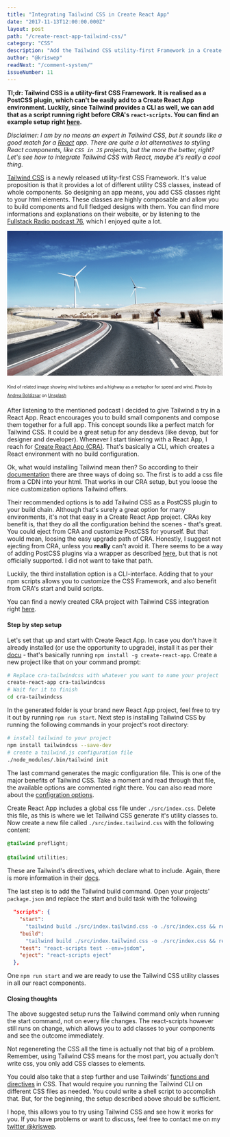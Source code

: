 ```yaml
---
title: "Integrating Tailwind CSS in Create React App"
date: "2017-11-13T12:00:00.000Z"
layout: post
path: "/create-react-app-tailwind-css/"
category: "CSS"
description: "Add the Tailwind CSS utility-first Framework in a Create React App environment, without ejecting from CRA!"
author: "@kriswep"
readNext: "/comment-system/"
issueNumber: 11
---
```


**Tl;dr: Tailwind CSS is a utility-first CSS Framework. It is realised as a PostCSS plugin, which can't be easily add to a Create React App environment. Luckily, since Tailwind provides a CLI as well, we can add that as a script running right before CRA's `react-scripts`. You can find an example setup right [here](https://github.com/kriswep/cra-tailwindcss).**

_Disclaimer: I am by no means an expert in Tailwind CSS, but it sounds like a good match for a [React](https://reactjs.org/) app. There are quite a lot alternatives to styling React components, like `CSS in JS` projects, but the more the better, right? Let's see how to integrate Tailwind CSS with React, maybe it's really a cool thing._

[Tailwind CSS](https://tailwindcss.com/) is a newly released utility-first CSS Framework. It's value proposition is that it provides a lot of different utility CSS classes, instead of whole components. So designing an app means, you add CSS classes right to your html elements. These classes are highly composable and allow you to build components and full fledged designs with them. You can find more informations and explanations on their website, or by listening to the [Fullstack Radio podcast 76](http://www.fullstackradio.com/76), which I enjoyed quite a lot.

![Wind turbines and a highway, giving you an impression of speed and wind](wind-teaser-image.jpg)

<p>
<sub><sup>Kind of related image showing wind turbines and a highway as a metaphor for speed and wind. Photo by <a href="https://unsplash.com/@andreaboldizsar">Andrea Boldizsar</a> on <a href="https://unsplash.com/photos/BwgKUh9tN84">Unsplash</a></sup></sub></p>

After listening to the mentioned podcast I decided to give Tailwind a try in a React App. React encourages you to build small components and compose them together for a full app. This concept sounds like a perfect match for Tailwind CSS. It could be a great setup for any desdevs (like devop, but for designer and developer). Whenever I start tinkering with a React App, I reach for [Create React App (CRA)](https://github.com/facebookincubator/create-react-app). That's basically a CLI, which creates a React environment with no build configuration.

Ok, what would installing Tailwind mean then? So according to their [documentation](https://tailwindcss.com/docs/installation) there are three ways of doing so. The first is to add a css file from a CDN into your html. That works in our CRA setup, but you loose the nice customization options Tailwind offers.

Their recommended options is to add Tailwind CSS as a PostCSS plugin to your build chain. Although that's surely a great option for many environments, it's not that easy in a Create React App project. CRAs key benefit is, that they do all the configuration behind the scenes - that's great. You could eject from CRA and customize PostCSS for yourself. But that would mean, loosing the easy upgrade path of CRA. Honestly, I suggest not ejecting from CRA, unless you **really** can't avoid it. There seems to be a way of adding PostCSS plugins via a wrapper as described [here](https://github.com/facebookincubator/create-react-app/issues/2032#issuecomment-302932310), but that is not officially supported. I did not want to take that path.

Luckily, the third installation option is a CLI-interface. Adding that to your npm scripts allows you to customize the CSS Framework, and also benefit from CRA's start and build scripts.

You can find a newly created CRA project with Tailwind CSS integration right [here](https://github.com/kriswep/cra-tailwindcss).

#### Step by step setup

Let's set that up and start with Create React App. In case you don't have it already installed (or use the opportunity to upgrade), install it as per their [docu](https://github.com/facebookincubator/create-react-app#getting-started) - that's basically running `npm install -g create-react-app`. Create a new project like that on your command prompt:

```bash
# Replace cra-tailwindcss with whatever you want to name your project
create-react-app cra-tailwindcss
# Wait for it to finish
cd cra-tailwindcss
```

In the generated folder is your brand new React App project, feel free to try it out by running `npm run start`.
Next step is installing Tailwind CSS by running the following commands in your project's root directory:

```bash
# install tailwind to your project
npm install tailwindcss --save-dev
# create a tailwind.js configuration file
./node_modules/.bin/tailwind init
```

The last command generates the magic configuration file. This is one of the major benefits of Tailwind CSS. Take a moment and read through that file, the available options are commented right there. You can also read more about the [configration options](https://tailwindcss.com/docs/configuration).

Create React App includes a global css file under `./src/index.css`. Delete this file, as this is where we let Tailwind CSS generate it's utility classes to. Now create a new file called `./src/index.tailwind.css` with the following content:

```CSS
@tailwind preflight;

@tailwind utilities;
```

These are Tailwind's directives, which declare what to include. Again, there is more information in their [docs](https://tailwindcss.com/docs/installation#3-use-tailwind-in-your-css).

The last step is to add the Tailwind build command. Open your projects' `package.json` and replace the start and build task with the following

```JSON
  "scripts": {
    "start":
      "tailwind build ./src/index.tailwind.css -o ./src/index.css && react-scripts start",
    "build":
      "tailwind build ./src/index.tailwind.css -o ./src/index.css && react-scripts build",
    "test": "react-scripts test --env=jsdom",
    "eject": "react-scripts eject"
  },
```

One `npm run start` and we are ready to use the Tailwind CSS utility classes in all our react components.

#### Closing thoughts

The above suggested setup runs the Tailwind command only when running the start command, not on every file changes. The react-scripts however still runs on change, which allows you to add classes to your components and see the outcome immediately.

Not regenereting the CSS all the time is actually not that big of a problem. Remember, using Tailwind CSS means for the most part, you actually don't write css, you only add CSS classes to elements.

You could also take that a step further and use Tailwinds' [functions and directives](https://tailwindcss.com/docs/functions-and-directives) in CSS. That would require you running the Tailwind CLI on different CSS files as needed. You could write a shell script to accomplish that. But, for the beginning, the setup described above should be sufficient.

I hope, this allows you to try using Tailwind CSS and see how it works for you. If you have problems or want to discuss, feel free to contact me on my [twitter @kriswep](https://twitter.com/kriswep).
